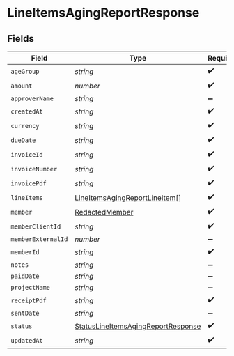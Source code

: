 # LineItemsAgingReportResponse


## Fields

| Field                                                                                           | Type                                                                                            | Required                                                                                        | Description                                                                                     |
| ----------------------------------------------------------------------------------------------- | ----------------------------------------------------------------------------------------------- | ----------------------------------------------------------------------------------------------- | ----------------------------------------------------------------------------------------------- |
| `ageGroup`                                                                                      | *string*                                                                                        | :heavy_check_mark:                                                                              | N/A                                                                                             |
| `amount`                                                                                        | *number*                                                                                        | :heavy_check_mark:                                                                              | N/A                                                                                             |
| `approverName`                                                                                  | *string*                                                                                        | :heavy_minus_sign:                                                                              | N/A                                                                                             |
| `createdAt`                                                                                     | *string*                                                                                        | :heavy_check_mark:                                                                              | N/A                                                                                             |
| `currency`                                                                                      | *string*                                                                                        | :heavy_check_mark:                                                                              | N/A                                                                                             |
| `dueDate`                                                                                       | *string*                                                                                        | :heavy_check_mark:                                                                              | N/A                                                                                             |
| `invoiceId`                                                                                     | *string*                                                                                        | :heavy_check_mark:                                                                              | N/A                                                                                             |
| `invoiceNumber`                                                                                 | *string*                                                                                        | :heavy_check_mark:                                                                              | N/A                                                                                             |
| `invoicePdf`                                                                                    | *string*                                                                                        | :heavy_check_mark:                                                                              | N/A                                                                                             |
| `lineItems`                                                                                     | [LineItemsAgingReportLineItem](../../models/shared/lineitemsagingreportlineitem.md)[]           | :heavy_check_mark:                                                                              | N/A                                                                                             |
| `member`                                                                                        | [RedactedMember](../../models/shared/redactedmember.md)                                         | :heavy_check_mark:                                                                              | N/A                                                                                             |
| `memberClientId`                                                                                | *string*                                                                                        | :heavy_check_mark:                                                                              | N/A                                                                                             |
| `memberExternalId`                                                                              | *number*                                                                                        | :heavy_minus_sign:                                                                              | N/A                                                                                             |
| `memberId`                                                                                      | *string*                                                                                        | :heavy_check_mark:                                                                              | N/A                                                                                             |
| `notes`                                                                                         | *string*                                                                                        | :heavy_minus_sign:                                                                              | N/A                                                                                             |
| `paidDate`                                                                                      | *string*                                                                                        | :heavy_minus_sign:                                                                              | N/A                                                                                             |
| `projectName`                                                                                   | *string*                                                                                        | :heavy_minus_sign:                                                                              | N/A                                                                                             |
| `receiptPdf`                                                                                    | *string*                                                                                        | :heavy_check_mark:                                                                              | N/A                                                                                             |
| `sentDate`                                                                                      | *string*                                                                                        | :heavy_minus_sign:                                                                              | N/A                                                                                             |
| `status`                                                                                        | [StatusLineItemsAgingReportResponse](../../models/shared/statuslineitemsagingreportresponse.md) | :heavy_check_mark:                                                                              | N/A                                                                                             |
| `updatedAt`                                                                                     | *string*                                                                                        | :heavy_check_mark:                                                                              | N/A                                                                                             |